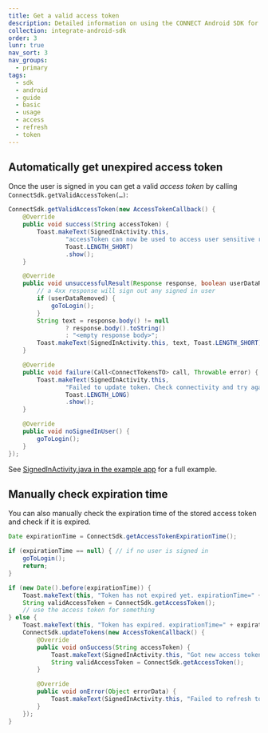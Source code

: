 ```yaml
---
title: Get a valid access token
description: Detailed information on using the CONNECT Android SDK for integration.
collection: integrate-android-sdk
order: 3
lunr: true
nav_sort: 3
nav_groups:
  - primary
tags:
  - sdk
  - android
  - guide
  - basic
  - usage
  - access
  - refresh
  - token
---
```


## Automatically get unexpired access token
Once the user is signed in you can get a valid *access token* by calling `ConnectSdk.getValidAccessToken(…)`:

```java
ConnectSdk.getValidAccessToken(new AccessTokenCallback() {
    @Override
    public void success(String accessToken) {
        Toast.makeText(SignedInActivity.this,
                "accessToken can now be used to access user sensitive resources",
                Toast.LENGTH_SHORT)
                .show();
    }

    @Override
    public void unsuccessfulResult(Response response, boolean userDataRemoved) {
        // a 4xx response will sign out any signed in user
        if (userDataRemoved) {
            goToLogin();
        }
        String text = response.body() != null
                ? response.body().toString()
                : "<empty response body>";
        Toast.makeText(SignedInActivity.this, text, Toast.LENGTH_SHORT).show();
    }

    @Override
    public void failure(Call<ConnectTokensTO> call, Throwable error) {
        Toast.makeText(SignedInActivity.this,
                "Failed to update token. Check connectivity and try again.",
                Toast.LENGTH_LONG)
                .show();
    }

    @Override
    public void noSignedInUser() {
        goToLogin();
    }
});
```

See [SignedInActivity.java in the example app](https://github.com/telenordigital/connect-android-sdk/blob/master/connect-id-example/src/main/java/com/telenor/connect/connectidexample/SignedInActivity.java) for a full example.

## Manually check expiration time
You can also manually check the expiration time of the stored access token and check if it is expired.

```java
Date expirationTime = ConnectSdk.getAccessTokenExpirationTime();

if (expirationTime == null) { // if no user is signed in
    goToLogin();
    return;
}

if (new Date().before(expirationTime)) {
    Toast.makeText(this, "Token has not expired yet. expirationTime=" + expirationTime, Toast.LENGTH_LONG).show();
    String validAccessToken = ConnectSdk.getAccessToken();
    // use the access token for something
} else {
    Toast.makeText(this, "Token has expired. expirationTime=" + expirationTime, Toast.LENGTH_LONG).show();
    ConnectSdk.updateTokens(new AccessTokenCallback() {
        @Override
        public void onSuccess(String accessToken) {
            Toast.makeText(SignedInActivity.this, "Got new access token and expiration time. New time: " + ConnectSdk.getAccessTokenExpirationTime(), Toast.LENGTH_LONG).show();
            String validAccessToken = ConnectSdk.getAccessToken();
        }

        @Override
        public void onError(Object errorData) {
            Toast.makeText(SignedInActivity.this, "Failed to refresh token.", Toast.LENGTH_LONG).show();
        }
    });
}
```
